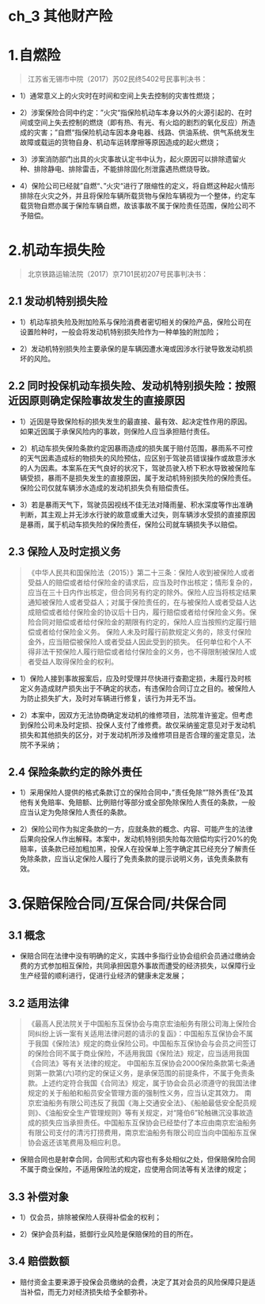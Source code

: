 # ch_3 其他财产险
# 1.自燃险
> 江苏省无锡市中院（2017）苏02民终5402号民事判决书：

- 1）通常意义上的火灾时在时间和空间上失去控制的灾害性燃烧；

- 2）涉案保险合同中约定：”火灾“指保险机动车本身以外的火源引起的、在时间或空间上失去控制的燃烧（即有热、有光、有火焰的剧烈的氧化反应）所造成的灾害；”自燃“指保险机动车因本身电器、线路、供油系统、供气系统发生故障或载运的货物自身、机动车运转摩擦等原因造成的起火燃烧；

- 3）涉案消防部门出具的火灾事故认定书中认为，起火原因可以排除遗留火种、排除静电、排除雷击，不能排除固化剂泄露遇热燃烧导致。

- 4）保险公司已经就”自燃“、”火灾“进行了限缩性的定义，将自燃这种起火情形排除在火灾之外，并且将保险车辆所载货物与保险车辆视为一个整体，约定车载货物自燃亦属于保险车辆自燃，故该事故不属于保险责任范围，保险公司不予赔偿。

# 2.机动车损失险
> 北京铁路运输法院（2017）京7101民初207号民事判决书：
## 2.1 发动机特别损失险
- 1）机动车损失险及附加险系与保险消费者密切相关的保险产品，保险公司在设置险种时，一般会将发动机特别损失险作为一种单独的附加险；

- 2）发动机特别损失险主要承保的是车辆因遭水淹或因涉水行驶导致发动机损坏的风险。

## 2.2 同时投保机动车损失险、发动机特别损失险：按照近因原则确定保险事故发生的直接原因
- 1）近因是导致保险标的损失发生的最直接、最有效、起决定性作用的原因。如果近因属于承保风险内的事故，则保险人应当承担赔付责任。

- 2）机动车损失保险条款约定因暴雨造成的损失属于赔付范围，暴雨系不可控的天气因素造成标的物损失的风险预估，应区别于驾驶员错误操作或故意涉水的人为因素。本案系在天气良好的状况下，驾驶员驶入桥下积水导致被保险车辆受损，暴雨不是损失发生的直接原因，属于发动机特别损失险的保险责任。保险公司仅就车辆涉水造成的发动机损失负有赔偿责任。

- 3）若是暴雨天气下，驾驶员因视线不佳无法对降雨量、积水深度等作出准确判断，其主观上并无涉水行驶的故意或重大过失，则车辆涉水受损的直接原因是暴雨，属于机动车损失险的保险责任，保险公司就车辆损失予以赔偿。

## 2.3 保险人及时定损义务
> 《中华人民共和国保险法（2015）》第二十三条：保险人收到被保险人或者受益人的赔偿或者给付保险金的请求后，应当及时作出核定；情形复杂的，应当在三十日内作出核定，但合同另有约定的除外。保险人应当将核定结果通知被保险人或者受益人；对属于保险责任的，在与被保险人或者受益人达成赔偿或者给付保险金的协议后十日内，履行赔偿或者给付保险金义务。保险合同对赔偿或者给付保险金的期限有约定的，保险人应当按照约定履行赔偿或者给付保险金义务。 
保险人未及时履行前款规定义务的，除支付保险金外，应当赔偿被保险人或者受益人因此受到的损失。 
任何单位和个人不得非法干预保险人履行赔偿或者给付保险金的义务，也不得限制被保险人或者受益人取得保险金的权利。

- 1）保险人接到事故报案后，应及时受理并尽快进行查勘定损，未履行及时核定义务造成财产损失出于不确定的状态，有违保险合同订立之目的。被保险人为防止损失扩大，及时对车辆进行修复，该行为并无不当。

- 2）本案中，因双方无法协商确定发动机的维修项目，法院准许鉴定。但考虑到保险公司未及时定损、投保人支付了维修费。故仅采纳鉴定意见对于发动机损失和其他损失的区分，对于发动机所涉及维修项目是否合理的鉴定意见，法院不予采纳；

## 2.4 保险条款约定的除外责任
- 1）采用保险人提供的格式条款订立的保险合同中，”责任免除“”除外责任“及其他有关免赔率、免赔额、比例赔付等部分或全部免除保险人责任的条款，一般应当认定为免除保险人责任的条款。

- 2）保险公司作为拟定条款的一方，应就条款的概念、内容、可能产生的法律后果向投保人作出解释。本案中，发动机特别损失险每次赔偿均实行20%的免赔率，该条款已经加粗加黑，投保人在投保单上签字确定其已经充分了解责任免除条款，应当认定保险人履行了免责条款的提示说明义务，该免责条款有效。

# 3.保赔保险合同/互保合同/共保合同
## 3.1 概念
- 保赔合同在法律中没有明确的定义，实践中多指行业协会组织会员通过缴纳会费的方式参加相互保险，共同承担因意外事故而遭受的经济损失，以保障行业生产经营的顺利进行，促进行业经济的健康未定发展；

## 3.2 适用法律
> 《最高人民法院关于中国船东互保协会与南京宏油船务有限公司海上保险合同纠纷上诉一案有关适用法律问题的请示的复函》：中国船东互保协会不属于我国《保险法》规定的商业保险公司。中国船东互保协会与会员之间签订的保险合同不属于商业保险，不适用我国《保险法》规定，应当适用我国《合同法》等有关法律的规定。
中国船东互保协会2000保险条款第七条通则第一款第(六)项约定的保证义务，是承保范围的前提条件，不属于免责条款。上述约定符合我国《合同法》规定，属于协会会员必须遵守的我国法律规定的关于船舶和船员安全管理方面的强制性义务，应当认定其效力。
南京宏油船务有限公司违反了我国《海上交通安全法》、《船舶最低安全配员规则》、《油船安全生产管理规则》等有关规定，对“隆伯6”轮触礁沉没事故造成的损失应当承担责任。中国船东互保协会已经垫付了本应由南京宏油船务有限公司支付的清污打捞费用，南京宏油船务有限公司应当向中国船东互保协会返还该笔费用及相应利息。

- 保赔合同也是射幸合同，合同形式和内容也有多处相似之处，但保赔保险合同不属于商业保险，不适用保险法的规定，应使用合同法等有关法律的规定；

## 3.3 补偿对象
- 1）仅会员，排除被保险人获得补偿金的权利；

- 2）保护会员利益，抵御行业风险是保赔保险的目的所在。

## 3.4 赔偿数额
- 赔付资金主要来源于投保会员缴纳的会费，决定了其对会员的风险保障只是适当补偿，而无力对经济损失给予全额弥补。















